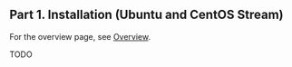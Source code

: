 
## Part 1. Installation (Ubuntu and CentOS Stream)

For the overview page, see [Overview](./overview.md).

TODO
